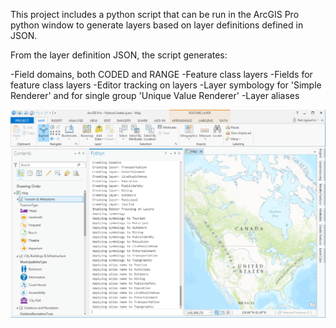This project includes a python script that can be run in the ArcGIS Pro python window to generate layers based on layer definitions defined in JSON.

From the layer definition JSON, the script generates:

-Field domains, both CODED and RANGE
-Feature class layers
-Fields for feature class layers
-Editor tracking on layers
-Layer symbology for 'Simple Renderer' and for single group 'Unique Value Renderer'
-Layer aliases

![Alt text](/docs/Demo.png?raw=true "Screenshot of Script Execution")

